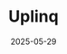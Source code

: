 ---  
layout: startup_page  
title: "Uplinq"  
id: "uplinq.co"  
permalink: "/uplinquplinq.co05292025/"  
website: "https://www.uplinq.co/"  
funding_round: "Series A"  
funding_amount: "$10M"  
investors: "Next Coast Ventures, AZ-VC, Live Oak Ventures, and existing investors"  
about: "Uplinq provides AI-driven bookkeeping and tax solutions for small and medium-sized businesses (SMBs). Their platform automates complex bookkeeping and tax workflows using advanced AI, offering unprecedented accuracy, speed, and scalability, empowering SMBs to leverage financial insights in real-time."  
markets: "AI, Fintech, Financial Software, Business/Productivity Software, Accounting, Audit and Tax Services (B2B), SaaS, Artificial Intelligence & Machine Learning"  
hq: "Toronto, Ontario, Canada"  
founded_year: "2020"  
linkedin: "https://www.linkedin.com/company/uplinq"  
twitter: "https://twitter.com/uplinqai"  
instagram: ""  
facebook: "https://www.facebook.com/Uplinqai"  
crunchbase: "https://www.crunchbase.com/organization/uplinq"  
pitchbook: "https://pitchbook.com/profiles/company/482654-35"  

date_display: "29-May-2025"  
date: "2025-05-29"

# SEO Optimization  
meta_title: "Uplinq - Series A Funding ($10M)"  
meta_description: "Uplinq, Uplinq provides AI-driven bookkeeping and tax solutions for small and medium-sized businesses (SMBs). Their platform automates complex bookkeeping and..."  
meta_keywords: "Uplinq, AI, Fintech, Financial Software, Business/Productivity Software, Accounting, Audit and Tax Services (B2B), SaaS, Artificial Intelligence & Machine Learning, Series A funding"  
canonical_url: "https://startup.projectstartups.com/uplinquplinq.co05292025/"  
---